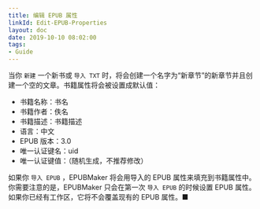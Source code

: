 ```yaml
---
title: 编辑 EPUB 属性
linkId: Edit-EPUB-Properties
layout: doc
date: 2019-10-10 08:02:00
tags: 
- Guide
---
```




当你 `新建` 一个新书或 `导入 TXT` 时，将会创建一个名字为“新章节”的新章节并且创建一个空的文章。书籍属性将会被设置成默认值：

- 书籍名称：书名
- 书籍作者：佚名
- 书籍描述：书籍描述
- 语言：中文
- EPUB 版本：3.0
- 唯一认证键名：uid
- 唯一认证键值：（随机生成，不推荐修改）

如果你 `导入 EPUB` ，EPUBMaker 将会用导入的 EPUB 属性来填充到书籍属性中。你需要注意的是，EPUBMaker  只会在第一次 `导入 EPUB` 的时候设置 EPUB 属性。如果你已经有工作区，它将不会覆盖现有的  EPUB 属性。■

